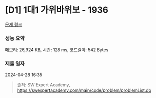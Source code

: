 # [D1] 1대1 가위바위보 - 1936 

[문제 링크](https://swexpertacademy.com/main/code/problem/problemDetail.do?contestProbId=AV5PjKXKALcDFAUq) 

### 성능 요약

메모리: 26,924 KB, 시간: 128 ms, 코드길이: 542 Bytes

### 제출 일자

2024-04-28 16:35



> 출처: SW Expert Academy, https://swexpertacademy.com/main/code/problem/problemList.do